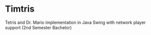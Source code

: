 # Timtris
Tetris and Dr. Mario implementation in Java Swing with network player support (2nd Semester Bachelor)
